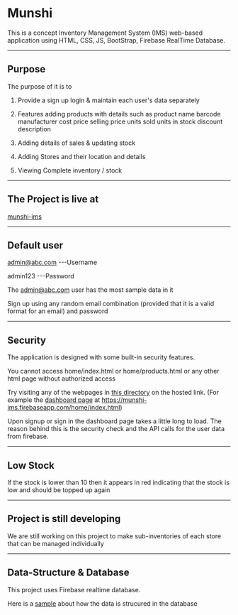 # Munshi


This is a concept Inventory Management System (IMS) web-based application using HTML, CSS, JS, BootStrap, Firebase RealTime Database.

*****

## Purpose

The purpose of it is to 

1. Provide a sign up login & maintain each user's data separately

2. Features adding products with details such as 
	product name
	barcode
	manufacturer
	cost price
	selling price
	units sold
	units in stock
	discount
	description

3. Adding details of sales & updating stock

4. Adding Stores and their location and details

5. Viewing Complete inventory / stock

*********

## The Project is live at

[munshi-ims](https://munshi-ims.firebaseapp.com)

************

## Default user

admin@abc.com ---Username

admin123 ---Password

The admin@abc.com user has the most sample data in it


Sign up using any random email combination (provided that it is a valid format for an email) and password


**********************************************

## Security

The application is designed with some built-in security features.

You cannot access home/index.html or home/products.html or any other html page without authorized access

Try visiting any of the webpages in [this directory](home) on the hosted link.
(For example the [dashboard page](https://munshi-ims.firebaseapp.com/home/index.html) at https://munshi-ims.firebaseapp.com/home/index.html)


Upon signup or sign in the dashboard page takes  a little long to load. The reason behind this is the security check and the API calls for the user data from firebase.

*********

## Low Stock

If the stock is lower than 10 then it appears in red indicating that  the stock is low and should be topped up again

*****

## Project is still developing

We are still working on this project to make sub-inventories of each store that can be managed individually

********

## Data-Structure & Database

This project uses Firebase realtime database.

Here is a [sample](data-structure.json) about how the data is strucured in the database